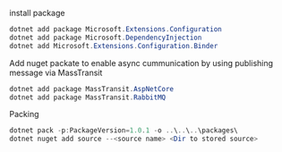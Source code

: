 install package
```powershell
dotnet add package Microsoft.Extensions.Configuration
dotnet add package Microsoft.DependencyInjection
dotnet add Microsoft.Extensions.Configuration.Binder
```

Add nuget packate to enable async cummunication by using publishing message via MassTransit
```powershell
dotnet add package MassTransit.AspNetCore
dotnet add package MassTransit.RabbitMQ
```


Packing
```powershell
dotnet pack -p:PackageVersion=1.0.1 -o ..\..\..\packages\
dotnet nuget add source --<source name> <Dir to stored source>
```